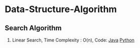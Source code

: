 # Data-Structure-Algorithm

## Search Algorithm

1. Linear Search, Time Complexity : O(n), 
Code: [Java](https://github.com/mohitsingla123/Data-Structure/blob/master/Search%20Algorithm/LinearSearch.java)     [Python](https://github.com/mohitsingla123/Data-Structure/blob/master/Search%20Algorithm/LinearSearch.py)
